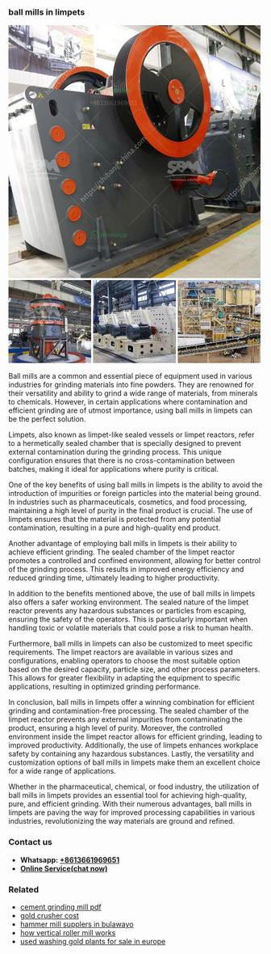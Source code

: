 <h3>ball mills in limpets</h3><img src='1708589189.jpg' alt=''><p>Ball mills are a common and essential piece of equipment used in various industries for grinding materials into fine powders. They are renowned for their versatility and ability to grind a wide range of materials, from minerals to chemicals. However, in certain applications where contamination and efficient grinding are of utmost importance, using ball mills in limpets can be the perfect solution.</p><p>Limpets, also known as limpet-like sealed vessels or limpet reactors, refer to a hermetically sealed chamber that is specially designed to prevent external contamination during the grinding process. This unique configuration ensures that there is no cross-contamination between batches, making it ideal for applications where purity is critical.</p><p>One of the key benefits of using ball mills in limpets is the ability to avoid the introduction of impurities or foreign particles into the material being ground. In industries such as pharmaceuticals, cosmetics, and food processing, maintaining a high level of purity in the final product is crucial. The use of limpets ensures that the material is protected from any potential contamination, resulting in a pure and high-quality end product.</p><p>Another advantage of employing ball mills in limpets is their ability to achieve efficient grinding. The sealed chamber of the limpet reactor promotes a controlled and confined environment, allowing for better control of the grinding process. This results in improved energy efficiency and reduced grinding time, ultimately leading to higher productivity.</p><p>In addition to the benefits mentioned above, the use of ball mills in limpets also offers a safer working environment. The sealed nature of the limpet reactor prevents any hazardous substances or particles from escaping, ensuring the safety of the operators. This is particularly important when handling toxic or volatile materials that could pose a risk to human health.</p><p>Furthermore, ball mills in limpets can also be customized to meet specific requirements. The limpet reactors are available in various sizes and configurations, enabling operators to choose the most suitable option based on the desired capacity, particle size, and other process parameters. This allows for greater flexibility in adapting the equipment to specific applications, resulting in optimized grinding performance.</p><p>In conclusion, ball mills in limpets offer a winning combination for efficient grinding and contamination-free processing. The sealed chamber of the limpet reactor prevents any external impurities from contaminating the product, ensuring a high level of purity. Moreover, the controlled environment inside the limpet reactor allows for efficient grinding, leading to improved productivity. Additionally, the use of limpets enhances workplace safety by containing any hazardous substances. Lastly, the versatility and customization options of ball mills in limpets make them an excellent choice for a wide range of applications.</p><p>Whether in the pharmaceutical, chemical, or food industry, the utilization of ball mills in limpets provides an essential tool for achieving high-quality, pure, and efficient grinding. With their numerous advantages, ball mills in limpets are paving the way for improved processing capabilities in various industries, revolutionizing the way materials are ground and refined.</p><h3>Contact us</h3><ul><li><strong>Whatsapp:&nbsp;<a href="https://wa.me/8613661969651">+8613661969651</a></strong></li><li><a href="https://swt.shibang-china.com/?git&amp;zhl&amp;ball mills in limpets"><strong>Online Service(chat now)</strong></a></li></ul><h3>Related</h3><ul><li><a href='cement grinding mill pdf.md'>cement grinding mill pdf</a></li><li><a href='gold crusher cost.md'>gold crusher cost</a></li><li><a href='hammer mill supplers in bulawayo.md'>hammer mill supplers in bulawayo</a></li><li><a href='how vertical roller mill works.md'>how vertical roller mill works</a></li><li><a href='used washing gold plants for sale in europe.md'>used washing gold plants for sale in europe</a></li></ul>
